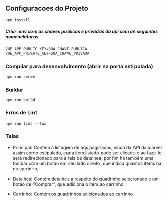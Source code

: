 

## Configuracoes do Projeto
```
npm install
```

##### Criar .env com as chaves publicas e privadas da api com as seguintes nomenclaturas
```
VUE_APP_PUBLIC_KEY=SUA_CHAVE_PUBLICA
VUE_APP_PRIVATE_KEY=SUA_CHAVE_PRIVADA

```

### Compilar para desenvolvimento (abrir na porta estipulada)
```
npm run serve
```

### Buildar
```
npm run build
```

### Erros de Lint
```
npm run lint --fux
```

### Telas

- Principal: Contém a listagem de hqs paginadas, vinda da API da marvel assim como estipulado,
  cada item listado pode ser clicado e ao faze-lo será redirecionado para a tela de detalhes, por fim
  há também uma toolbar com um botão em seu lado direito, que indica quantos items há no carrinho,

- Detalhes: Contém detalhes a respeito do quadrinho selecionado e um botao de "Comprar", que adiciona o item
ao carrinho

- Carrinho: Contém os quadrinhos adicionados ao carrinho
